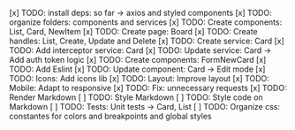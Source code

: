 [x] TODO: install deps: so far -> axios and styled components 
[x] TODO: organize folders: components and services
[x] TODO: Create components: List, Card, NewItem
[x] TODO: Create page: Board
[x] TODO: Create handles: List, Create, Update and Delete
[x] TODO: Create service: Card
[x] TODO: Add interceptor service: Card
[x] TODO: Update service: Card -> Add auth token logic
[x] TODO: Create components: FormNewCard
[x] TODO: Add Eslint
[x] TODO: Update component: Card -> Edit mode
[x] TODO: Icons: Add icons lib
[x] TODO: Layout: Improve layout
[x] TODO: Mobile: Adapt to responsive
[x] TODO: Fix: unnecessary requests
[x] TODO: Render Markdown 
[ ] TODO: Style Markdown
[ ] TODO: Style code on Markdown
[ ] TODO: Tests: Unit tests -> Card, List
[ ] TODO: Organize css: constantes for colors and breakpoints and global styles

